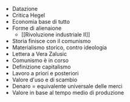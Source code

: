 - Datazione
- Critica Hegel
- Economia base di tutto
- Forme di alienaione
	- [[Rivoluzione industriale II]]
- Storia finisce con il comunismo
- Materialismo storico, contro ideologia
- Lettera a Vera Zalusic
- Comunismo è in corso
- Definizione capitalismo
- Lavoro a priori e posteriori
- Valore d'uso e di scambio
- Denaro = equivalente universale delle merci
- Valore in base al tempo medio di produzione

